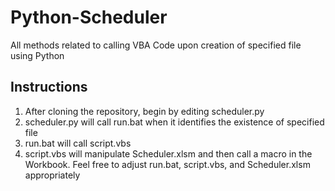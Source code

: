 # Python-Scheduler
All methods related to calling VBA Code upon creation of specified file using Python

## Instructions
1. After cloning the repository, begin by editing scheduler.py
2. scheduler.py will call run.bat when it identifies the existence of specified file
3. run.bat will call script.vbs
4. script.vbs will manipulate Scheduler.xlsm and then call a macro in the Workbook. Feel free to adjust run.bat, script.vbs, and Scheduler.xlsm appropriately
